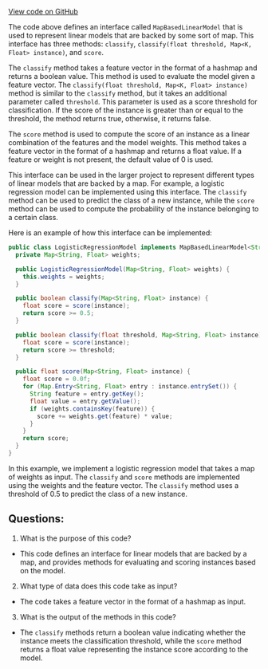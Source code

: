 [View code on GitHub](https://github.com/misbahsy/the-algorithm/src/java/com/twitter/search/common/util/ml/MapBasedLinearModel.java)

The code above defines an interface called `MapBasedLinearModel` that is used to represent linear models that are backed by some sort of map. This interface has three methods: `classify`, `classify(float threshold, Map<K, Float> instance)`, and `score`. 

The `classify` method takes a feature vector in the format of a hashmap and returns a boolean value. This method is used to evaluate the model given a feature vector. The `classify(float threshold, Map<K, Float> instance)` method is similar to the `classify` method, but it takes an additional parameter called `threshold`. This parameter is used as a score threshold for classification. If the score of the instance is greater than or equal to the threshold, the method returns true, otherwise, it returns false. 

The `score` method is used to compute the score of an instance as a linear combination of the features and the model weights. This method takes a feature vector in the format of a hashmap and returns a float value. If a feature or weight is not present, the default value of 0 is used. 

This interface can be used in the larger project to represent different types of linear models that are backed by a map. For example, a logistic regression model can be implemented using this interface. The `classify` method can be used to predict the class of a new instance, while the `score` method can be used to compute the probability of the instance belonging to a certain class. 

Here is an example of how this interface can be implemented:

```java
public class LogisticRegressionModel implements MapBasedLinearModel<String> {
  private Map<String, Float> weights;

  public LogisticRegressionModel(Map<String, Float> weights) {
    this.weights = weights;
  }

  public boolean classify(Map<String, Float> instance) {
    float score = score(instance);
    return score >= 0.5;
  }

  public boolean classify(float threshold, Map<String, Float> instance) {
    float score = score(instance);
    return score >= threshold;
  }

  public float score(Map<String, Float> instance) {
    float score = 0.0f;
    for (Map.Entry<String, Float> entry : instance.entrySet()) {
      String feature = entry.getKey();
      float value = entry.getValue();
      if (weights.containsKey(feature)) {
        score += weights.get(feature) * value;
      }
    }
    return score;
  }
}
```

In this example, we implement a logistic regression model that takes a map of weights as input. The `classify` and `score` methods are implemented using the weights and the feature vector. The `classify` method uses a threshold of 0.5 to predict the class of a new instance.
## Questions: 
 1. What is the purpose of this code?
- This code defines an interface for linear models that are backed by a map, and provides methods for evaluating and scoring instances based on the model.

2. What type of data does this code take as input?
- The code takes a feature vector in the format of a hashmap as input.

3. What is the output of the methods in this code?
- The `classify` methods return a boolean value indicating whether the instance meets the classification threshold, while the `score` method returns a float value representing the instance score according to the model.